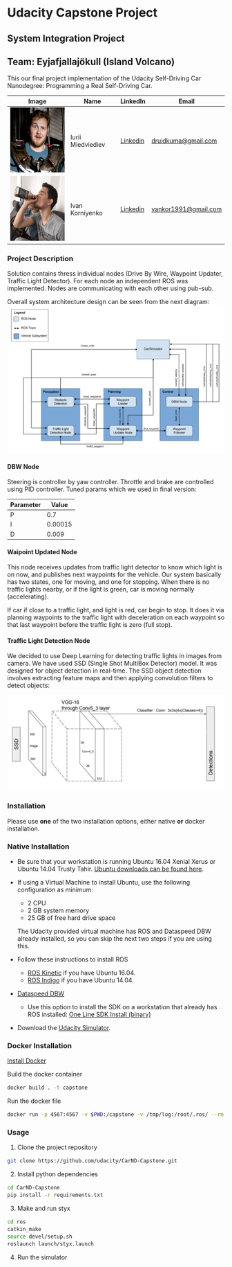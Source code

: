 # Udacity Capstone Project
## System Integration Project

## Team: Eyjafjallajökull (Island Volcano)

This our final project implementation of the Udacity Self-Driving Car Nanodegree: Programming a Real Self-Driving Car.

|     Image              |     Name      |  LinkedIn    |     Email   |
|------------------------|---------------|----------------|---------------|
| <img src="./imgs/iurii_miedviediev.png" alt="Iurii Miedviediev" width="150" height="150"> | Iurii Miedviediev | [Linkedin](https://www.linkedin.com/in/druidkuma) | <druidkuma@gmail.com> |
| <img src="./imgs/ivan_korniyenko.png" alt="Ivan Korniyenko" width="150" height="150"> | Ivan Korniyenko | [Linkedin](https://www.linkedin.com/in/ivan-korniyenko-27741b66) | <vankor1991@gmail.com> |

### Project Description
Solution contains thress individual nodes (Drive By Wire, Waypoint Updater, Traffic Light Detector). For each node an independent ROS was implemented. Nodes are communicating with each other using pub-sub.

Overall system architecture design can be seen from the next  diagram:
 ![Architecture](./imgs/architecture.png)
 
#### DBW Node
Steering is controller by yaw controller. Throttle and brake are controlled using PID controller. Tuned params which we used in final version:

| Parameter | Value  |
|-----------|--------|
| P | 0.7    |
| I | 0.00015 |
| D | 0.009   |

#### Waipoint Updated Node
This node receives updates from traffic light detector to know which light is on now, and publishes next waypoints for the vehicle.
Our system basically has two states, one for moving, and one for stopping. When there is no traffic lights nearby, or if the light is green, car is moving normally (accelerating).

If car if close to a traffic light, and light is red, car begin to stop. It does it via planning waypoints to the traffic light with deceleration on each waypoint so that last waypoint before the traffic light is zero (full stop).


#### Traffic Light Detection Node
We decided to use Deep Learning for detecting traffic lights in images from camera.
We have used SSD (Single Shot MultiBox Detector) model. It was designed for object detection in real-time.
The SSD object detection involves extracting feature maps and then applying convolution filters to detect objects:

![SSD Model](./imgs/ssd_model.png)

### Installation

Please use **one** of the two installation options, either native **or** docker installation.

### Native Installation

* Be sure that your workstation is running Ubuntu 16.04 Xenial Xerus or Ubuntu 14.04 Trusty Tahir. [Ubuntu downloads can be found here](https://www.ubuntu.com/download/desktop).
* If using a Virtual Machine to install Ubuntu, use the following configuration as minimum:
  * 2 CPU
  * 2 GB system memory
  * 25 GB of free hard drive space

  The Udacity provided virtual machine has ROS and Dataspeed DBW already installed, so you can skip the next two steps if you are using this.

* Follow these instructions to install ROS
  * [ROS Kinetic](http://wiki.ros.org/kinetic/Installation/Ubuntu) if you have Ubuntu 16.04.
  * [ROS Indigo](http://wiki.ros.org/indigo/Installation/Ubuntu) if you have Ubuntu 14.04.
* [Dataspeed DBW](https://bitbucket.org/DataspeedInc/dbw_mkz_ros)
  * Use this option to install the SDK on a workstation that already has ROS installed: [One Line SDK Install (binary)](https://bitbucket.org/DataspeedInc/dbw_mkz_ros/src/81e63fcc335d7b64139d7482017d6a97b405e250/ROS_SETUP.md?fileviewer=file-view-default)
* Download the [Udacity Simulator](https://github.com/udacity/CarND-Capstone/releases).

### Docker Installation
[Install Docker](https://docs.docker.com/engine/installation/)

Build the docker container
```bash
docker build . -t capstone
```

Run the docker file
```bash
docker run -p 4567:4567 -v $PWD:/capstone -v /tmp/log:/root/.ros/ --rm -it capstone
```

### Usage

1. Clone the project repository
```bash
git clone https://github.com/udacity/CarND-Capstone.git
```

2. Install python dependencies
```bash
cd CarND-Capstone
pip install -r requirements.txt
```
3. Make and run styx
```bash
cd ros
catkin_make
source devel/setup.sh
roslaunch launch/styx.launch
```
4. Run the simulator
